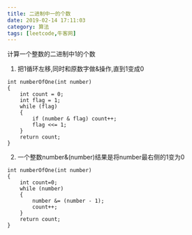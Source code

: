 ```yaml
---
title: 二进制中一的个数
date: 2019-02-14 17:11:03
category: 算法
tags: [leetcode,牛客网]
---
```

计算一个整数的二进制中1的个数
<!--more-->

1. 把1循环左移,同时和原数字做&操作,直到1变成0
```
int numberOfOne(int number)
{
	int count = 0;
	int flag = 1;
	while (flag)
	{
		if (number & flag) count++;
		flag <<= 1;
	}
	return count;
}
```

2. 一个整数number&(number)结果是将number最右侧的1变为0
```
int numberOfOne(int number)
{
	int count=0;
	while (number)
	{
		number &= (number - 1);
		count++;
	}
	return count;
}
```